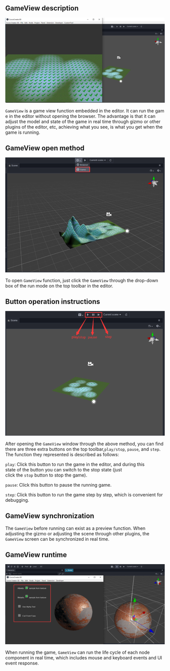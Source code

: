 ## GameView description

![image](./gameview.png)

`GameView` is a game view function embedded in the editor. It can run the game in the editor without opening the browser. The advantage is that it can adjust the model and state of the game in real time through gizmo or other plugins of the editor, etc, achieving what you see, is what you get when the game is running.

## GameView open method

![image](./gameviewOpen.png)

To open `GameView` function, just click the `GameView` through the drop-down box of the run mode on the top toolbar in the editor. 

## Button operation instructions

![image](./gameviewButton.png)

After opening the `GameView` window through the above method, you can find there are three extra buttons on the top toolbar,`play/stop`, `pause`, and `step`. The function they represented is described as follows:

`play`: Click this button to run the game in the editor, and during this state of the button you can switch to the stop state (just click the `stop` button to stop the game).

`pause`: Click this button to pause the running game.

`step`: Click this button to run the game step by step, which is convenient for debugging.

## GameView synchronization

The `GameView` before running can exist as a preview function. When adjusting the gizmo or adjusting the scene through other plugins, the `GameView` screen can be synchronized in real time.

## GameView runtime

![image](./gameviewUI.png)

When running the game, `GameView` can run the life cycle of each node component in real time, which includes mouse and keyboard events and UI event response.


